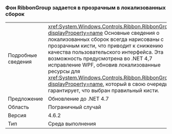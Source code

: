 ### <a name="ribbongroup-background-is-set-to-transparent-in-localized-builds"></a>Фон RibbonGroup задается в прозрачным в локализованных сборок

|   |   |
|---|---|
|Подробные сведения|<xref:System.Windows.Controls.Ribbon.RibbonGroup?displayProperty=name> Основные сведения о локализованных сборок всегда нарисованы с прозрачным кисти, что приводит к снижению качества пользовательского интерфейса. Эта возможность предусмотрена во .NET 4,7 исправление WPF, обновив локализованные ресурсы для <xref:System.Windows.Controls.Ribbon.RibbonGroup?displayProperty=name>, который в свою очередь, гарантирует, что выбран правильный кисти.|
|Предложение|Обновление до .NET 4.7|
|Область|Пограничный случай|
|Версия|4.6.2|
|Тип|Среда выполнения|

